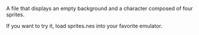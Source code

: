 A file that displays an empty background and a character composed of
four sprites.

If you want to try it, load sprites.nes into your favorite emulator.
